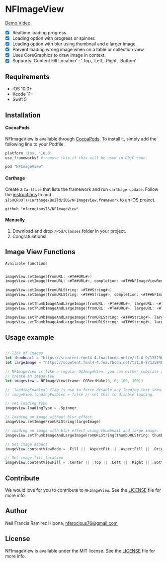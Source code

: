# NFImageView

[Demo Video](https://youtu.be/TgG3O_r9CYw)

- [x] Realtime loading progress.
- [x] Loading option with progress or spinner.
- [x] Loading option with blur using thumbnail and a larger image.
- [x] Prevent loading wrong image when on a table or collection view.
- [x] Uses CoreGraphics to draw image in context.
- [x] Supports 'Content Fill Location' : '.Top, .Left, .Right, .Bottom' 

## Requirements

- iOS 10.0+
- Xcode 11+
- Swift 5

## Installation

#### CocoaPods
NFImageView is available through [CocoaPods](http://cocoapods.org). To install
it, simply add the following line to your Podfile:

```ruby
platform :ios, '10.0'
use_frameworks! # remove this if this will be used in ObjC code.

pod "NFImageView"
```

#### Carthage
Create a `Cartfile` that lists the framework and run `carthage update`. Follow the [instructions](https://github.com/Carthage/Carthage#if-youre-building-for-ios) to add `$(SRCROOT)/Carthage/Build/iOS/NFImageView.framework` to an iOS project.

```
github "nferocious76/NFImageView"
```

#### Manually
1. Download and drop ```/Pod/Classes``` folder in your project.  
2. Congratulations!

## Image View Functions
```Available functions```

```Swift

imageView.setImage(fromURL: <#T##URL#>)
imageView.setImage(fromURL: <#T##URL#>, completion: <#T##NFImageViewRequestCompletion?##NFImageViewRequestCompletion?##(NFImageViewRequestCode, NSError?) -> Void#>)

imageView.setImage(fromURLString: <#T##String#>)
imageView.setImage(fromURLString: <#T##String#>, completion: <#T##NFImageViewRequestCompletion?##NFImageViewRequestCompletion?##(NFImageViewRequestCode, NSError?) -> Void#>)

imageView.setThumbImageAndLargeImage(fromURL: <#T##URL#>, largeURL: <#T##URL#>)
imageView.setThumbImageAndLargeImage(fromURL: <#T##URL#>, largeURL: <#T##URL#>, completion: <#T##NFImageViewRequestCompletion?##NFImageViewRequestCompletion?##(NFImageViewRequestCode, NSError?) -> Void#>)

imageView.setThumbImageAndLargeImage(fromURLString: <#T##String#>, largeURLString: <#T##String#>)
imageView.setThumbImageAndLargeImage(fromURLString: <#T##String#>, largeURLString: <#T##String#>, completion: <#T##NFImageViewRequestCompletion?##NFImageViewRequestCompletion?##(NFImageViewRequestCode, NSError?) -> Void#>)

```

## Usage example

```Swift

// link of images
let thumbnail = "https://scontent.fmnl4-4.fna.fbcdn.net/v/t1.0-9/13529069_10202382982213334_6754953260473113193_n.jpg?oh=28c0f3e751a9177e5ca0afaf23be919e&oe=57F9EEF9"
let largeImage = "https://scontent.fmnl4-4.fna.fbcdn.net/t31.0-8/13584845_10202382982333337_2990050100601729771_o.jpg"

// NFImageView is like a regular UIImageView, you can either subclass a UIImageView in the IB, just set the module to `NFUIKitUtilities` for the IB to read the class.
// create an imageview
let imageview = NFImageView(frame: CGRectMake(0, 0, 100, 100))

// `loadingEnabled` flag is use to force disable any loading that should occur. This will make it load like normal. default to `true`
// imageView.loadingEnabled = false // set this to disable loading.

// set loading type
imageview.loadingType = .Spinner

// loading an image without blur effect.
imageView.setImageFromURLString(largeImage)

// loading an image with blur effect using thumbnail and large image.
imageview.setThumbImageAndLargeImageFromURLString(thumbURLString: thumbnail, largeURLString: largeImage)

// Set image aspect
imageView.contentViewMode = .Fill || .AspectFit || .AspectFill || .OriginalSize

// Set image fill location
imageView.contentViewFill = .Center || .Top || .Left || .Right || .Bottom

```

## Contribute
We would love for you to contribute to `NFImageView`. See the [LICENSE](https://github.com/nferocious76/NFImageView/blob/master/LICENSE) file for more info.

## Author

Neil Francis Ramirez Hipona, nferocious76@gmail.com

## License

NFImageView is available under the MIT license. See the [LICENSE](https://github.com/nferocious76/NFImageView/blob/master/LICENSE) file for more info.
